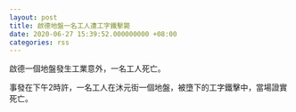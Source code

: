 ```yaml
---
layout: post
title: 啟德地盤一名工人遭工字鐵擊斃
date: 2020-06-27 15:39:52.000000000 +08:00
categories: rss
---
```


啟德一個地盤發生工業意外，一名工人死亡。

事發在下午2時許，一名工人在沐元街一個地盤，被墮下的工字鐵擊中，當場證實死亡。
